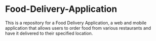 # Food-Delivery-Application
This is a repository for a Food Delivery Application, a web and mobile application that allows users to order food from various restaurants and have it delivered to their specified location.
